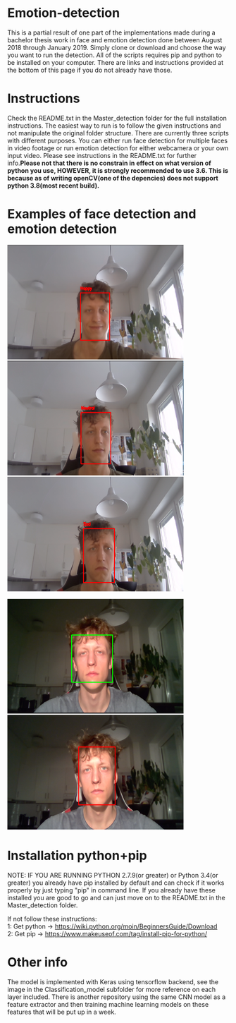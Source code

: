 # Emotion-detection
This is a partial result of one part of the implementations made during a bachelor thesis work in face and emotion detection done between August 2018 through January 2019. Simply clone or download and choose the way you want to run the detection. All of the scripts requires pip and python to be installed on your computer. There are links and instructions provided at the bottom of this page if you do not already have those.

# Instructions
Check the README.txt in the Master_detection folder for the full installation instructions. The easiest way to run is to follow the given instructions and not manipulate the original folder structure. There are currently three scripts with different purposes. You can either run face detection for multiple faces in video footage or run emotion detection for either webcamera or your own input video. Please see instructions in the README.txt for further info.<strong>Please not that there is no constrain in effect on what version of python you use, HOWEVER, it is strongly recommended to use 3.6. This is because as of writing openCV(one of the depencies) does not support python 3.8(most recent build).</strong>

# Examples of face detection and emotion detection
<img src="Example_Images/classify_happy.png" width="400" height="260"><img src="Example_Images/classify_neutral.png" width="400" height="260">
<img src="Example_Images/classify_sad.png" width="400" height="260">

<img src="Example_Images/haar_detection.png" width="400" height="260"><img src="Example_Images/resNet_detection.png" width="400" height="260">

# Installation python+pip
NOTE: IF YOU ARE RUNNING PYTHON 2.7.9(or greater) or Python 3.4(or greater) you already have pip installed by default and can check if it works properly by just typing "pip" in command line. If you already have these installed you are good to go and can just move on to the README.txt in the Master_detection folder.<p> If not follow these instructions:<br>
1: Get python -> https://wiki.python.org/moin/BeginnersGuide/Download<br>
2: Get pip -> https://www.makeuseof.com/tag/install-pip-for-python/<br>
</p>

# Other info
The model is implemented with Keras using tensorflow backend, see the image in the Classification_model subfolder for more reference
on each layer included. There is another repository using the same CNN model as a feature extractor and then training machine learning
models on these features that will be put up in a week.

